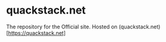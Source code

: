 # quackstack.net
The repository for the Official site. Hosted on (quackstack.net)[https://quackstack.net]
